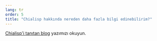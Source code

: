 ```yaml
---
lang: tr
order: 5
title: "Chialisp hakkında nereden daha fazla bilgi edinebilirim?"
---
```


[Chialisp'i tanıtan blog](https://www.chia.net/2019/11/27/chialisp.en.html) yazımızı okuyun.
